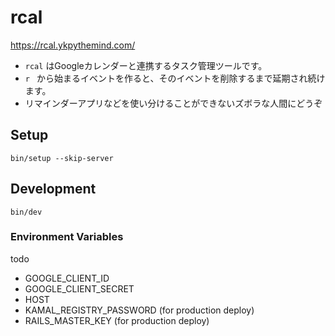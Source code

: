 # rcal

https://rcal.ykpythemind.com/

- `rcal` はGoogleカレンダーと連携するタスク管理ツールです。
- `r ` から始まるイベントを作ると、そのイベントを削除するまで延期され続けます。
- リマインダーアプリなどを使い分けることができないズボラな人間にどうぞ

## Setup

```
bin/setup --skip-server
```

## Development

```
bin/dev
```

### Environment Variables

todo

- GOOGLE_CLIENT_ID
- GOOGLE_CLIENT_SECRET
- HOST
- KAMAL_REGISTRY_PASSWORD (for production deploy)
- RAILS_MASTER_KEY (for production deploy)
